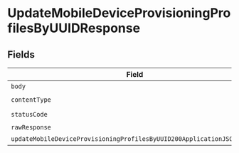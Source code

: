 # UpdateMobileDeviceProvisioningProfilesByUUIDResponse


## Fields

| Field                                                                                                                                                       | Type                                                                                                                                                        | Required                                                                                                                                                    | Description                                                                                                                                                 |
| ----------------------------------------------------------------------------------------------------------------------------------------------------------- | ----------------------------------------------------------------------------------------------------------------------------------------------------------- | ----------------------------------------------------------------------------------------------------------------------------------------------------------- | ----------------------------------------------------------------------------------------------------------------------------------------------------------- |
| `body`                                                                                                                                                      | *Uint8Array*                                                                                                                                                | :heavy_minus_sign:                                                                                                                                          | N/A                                                                                                                                                         |
| `contentType`                                                                                                                                               | *string*                                                                                                                                                    | :heavy_check_mark:                                                                                                                                          | N/A                                                                                                                                                         |
| `statusCode`                                                                                                                                                | *number*                                                                                                                                                    | :heavy_check_mark:                                                                                                                                          | N/A                                                                                                                                                         |
| `rawResponse`                                                                                                                                               | [AxiosResponse>](https://axios-http.com/docs/res_schema)                                                                                                    | :heavy_minus_sign:                                                                                                                                          | N/A                                                                                                                                                         |
| `updateMobileDeviceProvisioningProfilesByUUID200ApplicationJSONObject`                                                                                      | [UpdateMobileDeviceProvisioningProfilesByUuid200ApplicationJSON](../../models/operations/updatemobiledeviceprovisioningprofilesbyuuid200applicationjson.md) | :heavy_minus_sign:                                                                                                                                          | OK                                                                                                                                                          |